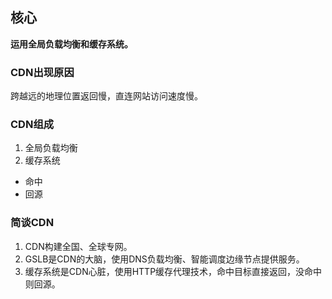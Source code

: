 ## 核心
**运用全局负载均衡和缓存系统。**

### CDN出现原因
跨越远的地理位置返回慢，直连网站访问速度慢。

### CDN组成
1. 全局负载均衡
2. 缓存系统
  - 命中
  - 回源

### 简谈CDN
1. CDN构建全国、全球专网。
2. GSLB是CDN的大脑，使用DNS负载均衡、智能调度边缘节点提供服务。
3. 缓存系统是CDN心脏，使用HTTP缓存代理技术，命中目标直接返回，没命中则回源。